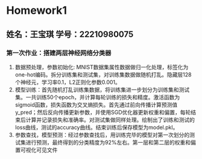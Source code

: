 # Homework1
## 姓名：王宝琪 学号：22210980075
### 第一次作业：搭建两层神经网络分类器
1. 数据预处理，参数初始化: MNIST数据集属性数据做归一化处理，标签化为one-hot编码。拆分训练集和测试集，对训练集数据做随机打乱。隐藏层128个神经元，学习率0.1，L2正则化参数0.001。
2. 模型训练：首先随机打乱训练集数据，将训练集进一步划分为训练集和测试集。一共训练50个epoch，并计算每轮训练的损失和精度。激活函数为sigmoid函数，损失函数为交叉熵损失。首先通过前向传播计算预测值y_pred；然后反向传播更新参数，并使用SGD优化器更新权重和偏置，每轮结束后计算并记录损失和准确率。对测试集做同样处理。绘制出了训练和测试的loss曲线，测试的accuracy曲线。结束训练后保存模型为model.pkl。
3. 参数查找，模型预测：经过参数查找后，用训练完毕的模型对第一次划分的测试集进行预测，最终得到的分类精度为92%左右。第一层和第二层的权重和偏置可视化可见文件
